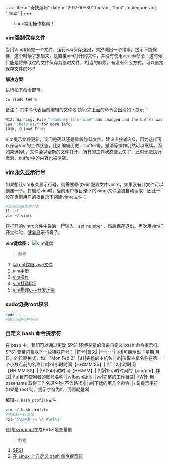 +++
title = "奇技淫巧"
date = "2017-10-30"
tags = [ "tool" ]
categories = [ "linux" ]
+++

&emsp;&emsp;linux常用操作指南！
<!--more-->
### vim强制保存文件

当用Vim编辑完一个文件，运行:wq保存退出，突然蹦出一个错误。提示不能保存，这个时候才想起来，是直接vim打开的文件，并没有使用`visudo`命令！这时候只能是将修改过的文件保存为临时文件，相当的麻烦，有没有什么方式，可以直接保存文件的吗？

**解决方案**

执行如下命令即可:

```bash
:w !sudo tee %
```

备注： 其中%代表当前编辑的文件名
执行完上面的命令会出现如下提示：

```bash
W12: Warning: File "readonly-file-name" has changed and the buffer was changed in Vim as well
See ":help W12" for more info.
[O]K, (L)oad File:
```

Vim提示文件更新，询问是确认还是重新加载文件。建议直接输入O，因为这样可以保留Vim的工作状态，比如编辑历史，buffer等，撤消等操作仍然可以继续。而如果选择L，文件会以全新的文件打开，所有的工作状态便丢失了，此时无法执行撤消，buffer中的内容也被清空。
### vim永久显示行号
如果想让vim永久显示行号，则需要修改vim配置文件vimrc，如果没有此文件可以创建一个。在启动vim时，当前用户根目录下的vimrc文件会被自动读取，因此一般在当前用户的根目录下创建vimrc文件：
```bash
#显示home文件列表
ll -aF
vim ~/.vimrc
``` 
在打开的vimrc文件中最后一行输入：set number ，然后保存退出。再次用vim打开文件时，就会显示行号了。

**vim键盘图：**
![vim键盘](../../pictures/vi-vim-cheat-sheet-sch.gif "点我显示")

>参考

1. [以root权限save文件](http://feihu.me/blog/2014/vim-write-read-only-file/ "点我访问")
2. [vim手册](http://vimcdoc.sourceforge.net/doc/autocmd.html#autocmd-events "点我访问")
3. [vim操作](http://linux.vbird.org/linux_basic/0310vi.php "点我访问")
4. [vim打造IDE](https://vimjc.com/vim-ide-base.html "点我访问")
5. [vim搭建c++开发环境](https://www.zhihu.com/question/47691414 "点我访问")

### sudo切换root权限
```bash
sudo -i
#输入当前用户密码
```
### 自定义 bash 命令提示符
在 bash 中，我们可以通过更改 $PS1 环境变量的值来自定义 bash 命令提示符。 
$PS1 变量包含以下一些特殊符号：
|符号|含义|
|---|---|
|\\d|可顯示出『星期 月 日』的日期格式，如："Mon Feb 2"|
|\\H|完整的主机名|
|\\h|仅取主机名称在第一个小数点前的名称|
|\\t|24小时时间【HH:MM:SS】|
|\\T|12小时时间【HH:MM:SS】|
|\\A|24小时时间【HH:MM】|
|\\@|12小时时间的【am/pm】样式|
|\\u|目前使用者的账号名称|
|\\v|bash版本|
|\\w|完整的工作目录|
|\\W|利用 basename 取得工作名录名称(不含路径)|
|\\#|下达的第几个命令|
|\\ $|提示字符 如果是 root 時，提示字符为#，否则就是$|

编辑`~/.bash_profile`文件
```bash
vim ~/.bash_profile
#在最后一行添加
PS1='[\u@\h \w \A #\#]\$'
```
在线[ezprompt](https://ezprompt.net/ "点我访问")生成PS1环境变量值

>参考

1. [$PS1](http://linux.vbird.org/linux_basic/0320bash.php#variable_environ "点我访问")
2. [在 Linux 上自定义 bash 命令提示符](https://zhuanlan.zhihu.com/p/50993989 "点我访问")